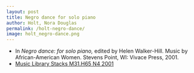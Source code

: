 ```yaml
---
layout: post
title: Negro dance for solo piano   
author: Holt, Nora Douglas
permalink: /holt-negro-dance/
image: holt_negro-dance.png
---
```


- In *Negro dance: for solo piano,* edited by Helen Walker-Hill. Music by African-American Women. Stevens Point, WI: Vivace Press, 2001.
- <a href="https://tufts-primo.hosted.exlibrisgroup.com/permalink/f/bnf7qa/01TUN_ALMA21103183180003851" target="_blank">Music Library Stacks M31.H65 N4 2001</a>
